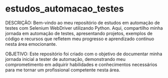 # estudos_automacao_testes
 DESCRIÇÃO:
 Bem-vindo ao meu repositório de estudos em automação de testes com Selenium WebDriver utilizando Python. Aqui, compartilho minha jornada em automação de testes, apresentando projetos, exemplos de código e recursos que refletem meu progresso e aprendizado contínuo nesta área emocionante.

OBJETIVO:
Este repositório foi criado com o objetivo de documentar minha jornada inicial a tester de automação, demonstrando meu comprometimento em adquirir habilidades e conhecimentos necessários para me tornar um profissional competente nesta área.

